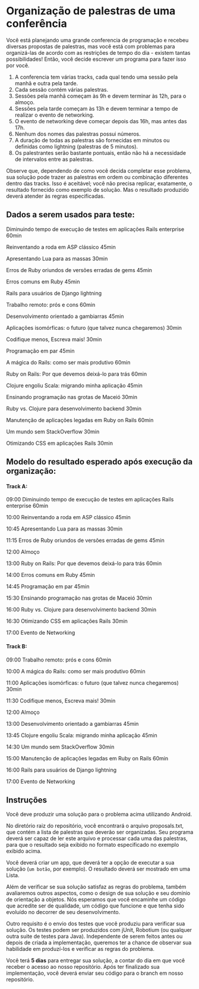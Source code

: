 # Organização de palestras de uma conferência

Você está planejando uma grande conferencia de programação e recebeu diversas propostas de palestras, mas você está com problemas para organizá-las de acordo com as restrições de tempo do dia - existem tantas possibilidades! Então, você decide escrever um programa para fazer isso por você.

1. A conferencia tem várias tracks, cada qual tendo uma sessão pela manhã e outra pela tarde.
2. Cada sessão contém várias palestras.
3. Sessões pela manhã começam às 9h e devem terminar às 12h, para o almoço.
4. Sessões pela tarde começam às 13h e devem terminar a tempo de realizar o evento de networking.
5. O evento de networking deve começar depois das 16h, mas antes das 17h.
6. Nenhum dos nomes das palestras possui números.
7. A duração de todas as palestras são fornecidas em minutos ou definidas como lightning (palestras de 5 minutos).
8. Os palestrantes serão bastante pontuais, então não há a necessidade de intervalos entre as palestras.

Observe que, dependendo de como você decida completar esse problema, sua solução pode trazer as palestras em ordem ou combinação diferentes dentro das tracks. Isso é aceitável; você não precisa replicar, exatamente, o resultado fornecido como exemplo de solução.
Mas o resultado produzido deverá atender às regras especificadas.

## Dados a serem usados para teste:
Diminuindo tempo de execução de testes em aplicações Rails enterprise 60min

Reinventando a roda em ASP clássico 45min

Apresentando Lua para as massas 30min

Erros de Ruby oriundos de versões erradas de gems 45min

Erros comuns em Ruby 45min

Rails para usuários de Django lightning

Trabalho remoto: prós e cons 60min

Desenvolvimento orientado a gambiarras 45min

Aplicações isomórficas: o futuro (que talvez nunca chegaremos) 30min

Codifique menos, Escreva mais! 30min

Programação em par 45min

A mágica do Rails: como ser mais produtivo 60min

Ruby on Rails: Por que devemos deixá-lo para trás 60min

Clojure engoliu Scala: migrando minha aplicação 45min

Ensinando programação nas grotas de Maceió 30min

Ruby vs. Clojure para desenvolvimento backend 30min

Manutenção de aplicações legadas em Ruby on Rails 60min

Um mundo sem StackOverflow 30min

Otimizando CSS em aplicações Rails 30min


## Modelo do resultado esperado após execução da organização: 

#### Track A:
09:00 Diminuindo tempo de execução de testes em aplicações Rails enterprise 60min

10:00 Reinventando a roda em ASP clássico 45min

10:45 Apresentando Lua para as massas 30min

11:15 Erros de Ruby oriundos de versões erradas de gems 45min

12:00 Almoço

13:00 Ruby on Rails: Por que devemos deixá-lo para trás 60min

14:00 Erros comuns em Ruby 45min

14:45 Programação em par 45min

15:30 Ensinando programação nas grotas de Maceió 30min

16:00 Ruby vs. Clojure para desenvolvimento backend 30min

16:30 Otimizando CSS em aplicações Rails 30min

17:00 Evento de Networking

#### Track B:
09:00 Trabalho remoto: prós e cons 60min

10:00 A mágica do Rails: como ser mais produtivo 60min

11:00 Aplicações isomórficas: o futuro (que talvez nunca chegaremos) 30min

11:30 Codifique menos, Escreva mais! 30min

12:00 Almoço

13:00 Desenvolvimento orientado a gambiarras 45min

13:45 Clojure engoliu Scala: migrando minha aplicação 45min

14:30 Um mundo sem StackOverflow 30min

15:00 Manutenção de aplicações legadas em Ruby on Rails 60min

16:00 Rails para usuários de Django lightning

17:00 Evento de Networking

## Instruções
Você deve produzir uma solução para o problema acima utilizando Android.

No diretório raiz do repositório, você encontrará o arquivo proposals.txt, que contém a lista de palestras que deverão ser organizadas. Seu programa deverá ser capaz de ler este arquivo e processar cada uma das palestras, para que o resultado seja exibido no formato especificado no exemplo exibido acima.

Você deverá criar um app, que deverá ter a opção de executar a sua solução (```um botão```, por exemplo). O resultado deverá ser mostrado em uma Lista.

Além de verificar se sua solução satisfaz as regras do problema, também avaliaremos outros aspectos, como o design de sua solução e seu domínio de orientação a objetos. Nós esperamos que você encaminhe um código que acredite ser de qualidade, um código que funcione e que tenha sido evoluído no decorrer de seu desenvolvimento.

Outro requisito é o envio dos testes que você produziu para verificar sua solução. Os testes podem ser produzidos com jUnit, Robotium (ou qualquer outra suite de testes para Java). Independente de serem feitos antes ou depois de criada a implementação, queremos ter a chance de observar sua habilidade em produzí-los e verificar as regras do problema.

Você terá **5 dias** para entregar sua solução, a contar do dia em que você receber o acesso ao nosso repositório. Após ter finalizado sua implementação, você deverá enviar seu código para o branch em nosso repositório.
